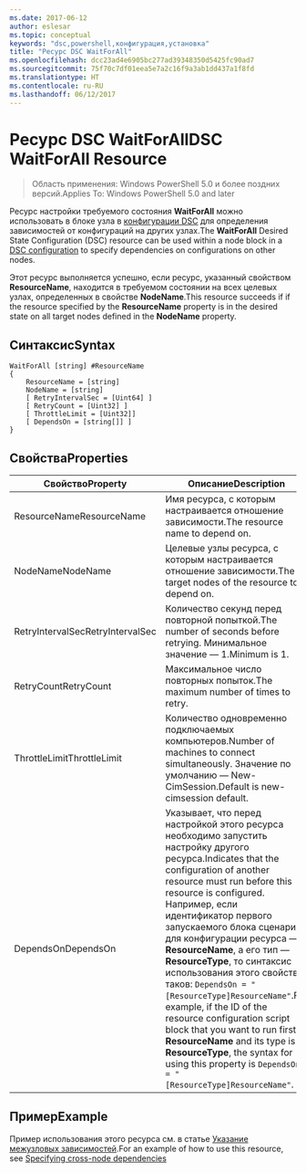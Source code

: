 ```yaml
---
ms.date: 2017-06-12
author: eslesar
ms.topic: conceptual
keywords: "dsc,powershell,конфигурация,установка"
title: "Ресурс DSC WaitForAll"
ms.openlocfilehash: dcc23ad4e6905bc277ad39348350d5425fc90ad7
ms.sourcegitcommit: 75f70c7df01eea5e7a2c16f9a3ab1dd437a1f8fd
ms.translationtype: HT
ms.contentlocale: ru-RU
ms.lasthandoff: 06/12/2017
---
```

# <a name="dsc-waitforall-resource"></a><span data-ttu-id="58101-103">Ресурс DSC WaitForAll</span><span class="sxs-lookup"><span data-stu-id="58101-103">DSC WaitForAll Resource</span></span>

> <span data-ttu-id="58101-104">Область применения: Windows PowerShell 5.0 и более поздних версий.</span><span class="sxs-lookup"><span data-stu-id="58101-104">Applies To: Windows PowerShell 5.0 and later</span></span>

<span data-ttu-id="58101-105">Ресурс настройки требуемого состояния **WaitForAll** можно использовать в блоке узла в [конфигурации DSC](configurations.md) для определения зависимостей от конфигураций на других узлах.</span><span class="sxs-lookup"><span data-stu-id="58101-105">The **WaitForAll** Desired State Configuration (DSC) resource can be used within a node block in a [DSC configuration](configurations.md) to specify dependencies on configurations on other nodes.</span></span>

<span data-ttu-id="58101-106">Этот ресурс выполняется успешно, если ресурс, указанный свойством **ResourceName**, находится в требуемом состоянии на всех целевых узлах, определенных в свойстве **NodeName**.</span><span class="sxs-lookup"><span data-stu-id="58101-106">This resource succeeds if if the resource specified by the **ResourceName** property is in the desired state on all target nodes defined in the **NodeName** property.</span></span>


## <a name="syntax"></a><span data-ttu-id="58101-107">Синтаксис</span><span class="sxs-lookup"><span data-stu-id="58101-107">Syntax</span></span>

```
WaitForAll [string] #ResourceName
{
    ResourceName = [string]
    NodeName = [string]
    [ RetryIntervalSec = [Uint64] ]
    [ RetryCount = [Uint32] ] 
    [ ThrottleLimit = [Uint32]]
    [ DependsOn = [string[]] ]
}
```

## <a name="properties"></a><span data-ttu-id="58101-108">Свойства</span><span class="sxs-lookup"><span data-stu-id="58101-108">Properties</span></span>

|  <span data-ttu-id="58101-109">Свойство</span><span class="sxs-lookup"><span data-stu-id="58101-109">Property</span></span>  |  <span data-ttu-id="58101-110">Описание</span><span class="sxs-lookup"><span data-stu-id="58101-110">Description</span></span>   | 
|---|---| 
| <span data-ttu-id="58101-111">ResourceName</span><span class="sxs-lookup"><span data-stu-id="58101-111">ResourceName</span></span>| <span data-ttu-id="58101-112">Имя ресурса, с которым настраивается отношение зависимости.</span><span class="sxs-lookup"><span data-stu-id="58101-112">The resource name to depend on.</span></span>| 
| <span data-ttu-id="58101-113">NodeName</span><span class="sxs-lookup"><span data-stu-id="58101-113">NodeName</span></span>| <span data-ttu-id="58101-114">Целевые узлы ресурса, с которым настраивается отношение зависимости.</span><span class="sxs-lookup"><span data-stu-id="58101-114">The target nodes of the resource to depend on.</span></span>| 
| <span data-ttu-id="58101-115">RetryIntervalSec</span><span class="sxs-lookup"><span data-stu-id="58101-115">RetryIntervalSec</span></span>| <span data-ttu-id="58101-116">Количество секунд перед повторной попыткой.</span><span class="sxs-lookup"><span data-stu-id="58101-116">The number of seconds before retrying.</span></span> <span data-ttu-id="58101-117">Минимальное значение — 1.</span><span class="sxs-lookup"><span data-stu-id="58101-117">Minimum is 1.</span></span>| 
| <span data-ttu-id="58101-118">RetryCount</span><span class="sxs-lookup"><span data-stu-id="58101-118">RetryCount</span></span>| <span data-ttu-id="58101-119">Максимальное число повторных попыток.</span><span class="sxs-lookup"><span data-stu-id="58101-119">The maximum number of times to retry.</span></span>| 
| <span data-ttu-id="58101-120">ThrottleLimit</span><span class="sxs-lookup"><span data-stu-id="58101-120">ThrottleLimit</span></span>| <span data-ttu-id="58101-121">Количество одновременно подключаемых компьютеров.</span><span class="sxs-lookup"><span data-stu-id="58101-121">Number of machines to connect simultaneously.</span></span> <span data-ttu-id="58101-122">Значение по умолчанию — New-CimSession.</span><span class="sxs-lookup"><span data-stu-id="58101-122">Default is new-cimsession default.</span></span>| 
| <span data-ttu-id="58101-123">DependsOn</span><span class="sxs-lookup"><span data-stu-id="58101-123">DependsOn</span></span> | <span data-ttu-id="58101-124">Указывает, что перед настройкой этого ресурса необходимо запустить настройку другого ресурса.</span><span class="sxs-lookup"><span data-stu-id="58101-124">Indicates that the configuration of another resource must run before this resource is configured.</span></span> <span data-ttu-id="58101-125">Например, если идентификатор первого запускаемого блока сценария для конфигурации ресурса — __ResourceName__, а его тип — __ResourceType__, то синтаксис использования этого свойства таков: `DependsOn = "[ResourceType]ResourceName"`.</span><span class="sxs-lookup"><span data-stu-id="58101-125">For example, if the ID of the resource configuration script block that you want to run first is __ResourceName__ and its type is __ResourceType__, the syntax for using this property is `DependsOn = "[ResourceType]ResourceName"`.</span></span>|


## <a name="example"></a><span data-ttu-id="58101-126">Пример</span><span class="sxs-lookup"><span data-stu-id="58101-126">Example</span></span>

<span data-ttu-id="58101-127">Пример использования этого ресурса см. в статье [Указание межузловых зависимостей](crossNodeDependencies.md).</span><span class="sxs-lookup"><span data-stu-id="58101-127">For an example of how to use this resource, see [Specifying cross-node dependencies](crossNodeDependencies.md)</span></span>

